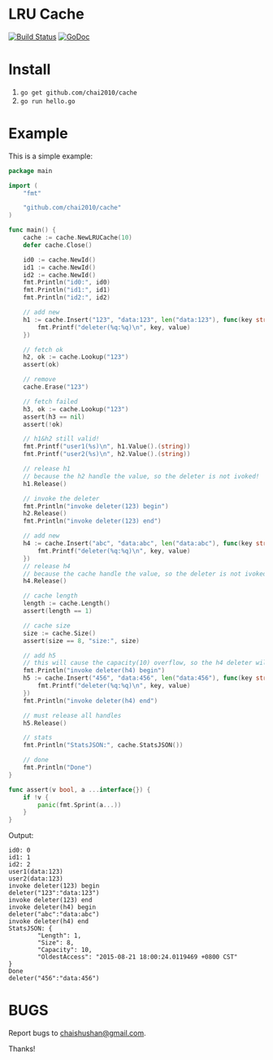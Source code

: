 # LRU Cache

[![Build Status](https://travis-ci.org/chai2010/cache.svg)](https://travis-ci.org/chai2010/cache)
[![GoDoc](https://godoc.org/github.com/chai2010/cache?status.svg)](https://godoc.org/github.com/chai2010/cache)


# Install

1. `go get github.com/chai2010/cache`
2. `go run hello.go`


# Example

This is a simple example:

```Go
package main

import (
	"fmt"

	"github.com/chai2010/cache"
)

func main() {
	cache := cache.NewLRUCache(10)
	defer cache.Close()

	id0 := cache.NewId()
	id1 := cache.NewId()
	id2 := cache.NewId()
	fmt.Println("id0:", id0)
	fmt.Println("id1:", id1)
	fmt.Println("id2:", id2)

	// add new
	h1 := cache.Insert("123", "data:123", len("data:123"), func(key string, value interface{}) {
		fmt.Printf("deleter(%q:%q)\n", key, value)
	})

	// fetch ok
	h2, ok := cache.Lookup("123")
	assert(ok)

	// remove
	cache.Erase("123")

	// fetch failed
	h3, ok := cache.Lookup("123")
	assert(h3 == nil)
	assert(!ok)

	// h1&h2 still valid!
	fmt.Printf("user1(%s)\n", h1.Value().(string))
	fmt.Printf("user2(%s)\n", h2.Value().(string))

	// release h1
	// because the h2 handle the value, so the deleter is not ivoked!
	h1.Release()

	// invoke the deleter
	fmt.Println("invoke deleter(123) begin")
	h2.Release()
	fmt.Println("invoke deleter(123) end")

	// add new
	h4 := cache.Insert("abc", "data:abc", len("data:abc"), func(key string, value interface{}) {
		fmt.Printf("deleter(%q:%q)\n", key, value)
	})
	// release h4
	// because the cache handle the value, so the deleter is not ivoked!
	h4.Release()

	// cache length
	length := cache.Length()
	assert(length == 1)

	// cache size
	size := cache.Size()
	assert(size == 8, "size:", size)

	// add h5
	// this will cause the capacity(10) overflow, so the h4 deleter will be invoked
	fmt.Println("invoke deleter(h4) begin")
	h5 := cache.Insert("456", "data:456", len("data:456"), func(key string, value interface{}) {
		fmt.Printf("deleter(%q:%q)\n", key, value)
	})
	fmt.Println("invoke deleter(h4) end")

	// must release all handles
	h5.Release()

	// stats
	fmt.Println("StatsJSON:", cache.StatsJSON())

	// done
	fmt.Println("Done")
}

func assert(v bool, a ...interface{}) {
	if !v {
		panic(fmt.Sprint(a...))
	}
}
```

Output:

```
id0: 0
id1: 1
id2: 2
user1(data:123)
user2(data:123)
invoke deleter(123) begin
deleter("123":"data:123")
invoke deleter(123) end
invoke deleter(h4) begin
deleter("abc":"data:abc")
invoke deleter(h4) end
StatsJSON: {
        "Length": 1,
        "Size": 8,
        "Capacity": 10,
        "OldestAccess": "2015-08-21 18:00:24.0119469 +0800 CST"
}
Done
deleter("456":"data:456")
```

# BUGS

Report bugs to <chaishushan@gmail.com>.

Thanks!
